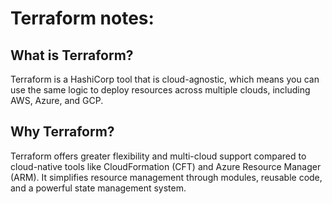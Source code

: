 # Terraform notes:

## What is Terraform?

Terraform is a HashiCorp tool that is cloud-agnostic, which means you can use the same logic to deploy resources across multiple clouds, including AWS, Azure, and GCP.

## Why Terraform?

Terraform offers greater flexibility and multi-cloud support compared to cloud-native tools like CloudFormation (CFT) and Azure Resource Manager (ARM). It simplifies resource management through modules, reusable code, and a powerful state management system.
 
